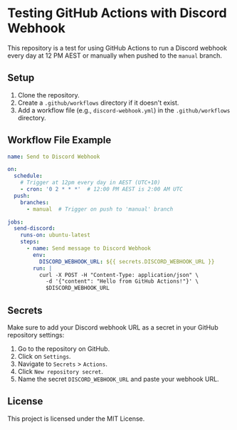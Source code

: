 # Testing GitHub Actions with Discord Webhook

This repository is a test for using GitHub Actions to run a Discord webhook every day at 12 PM AEST or manually when pushed to the `manual` branch.

## Setup

1. Clone the repository.
2. Create a `.github/workflows` directory if it doesn't exist.
3. Add a workflow file (e.g., `discord-webhook.yml`) in the `.github/workflows` directory.

## Workflow File Example

```yaml
name: Send to Discord Webhook

on:
  schedule:
    # Trigger at 12pm every day in AEST (UTC+10)
    - cron: '0 2 * * *'  # 12:00 PM AEST is 2:00 AM UTC
  push:
    branches:
      - manual  # Trigger on push to 'manual' branch

jobs:
  send-discord:
    runs-on: ubuntu-latest
    steps:
      - name: Send message to Discord Webhook
        env:
          DISCORD_WEBHOOK_URL: ${{ secrets.DISCORD_WEBHOOK_URL }}
        run: |
          curl -X POST -H "Content-Type: application/json" \
            -d '{"content": "Hello from GitHub Actions!"}' \
            $DISCORD_WEBHOOK_URL
```

## Secrets

Make sure to add your Discord webhook URL as a secret in your GitHub repository settings:

1. Go to the repository on GitHub.
2. Click on `Settings`.
3. Navigate to `Secrets` > `Actions`.
4. Click `New repository secret`.
5. Name the secret `DISCORD_WEBHOOK_URL` and paste your webhook URL.

## License

This project is licensed under the MIT License.